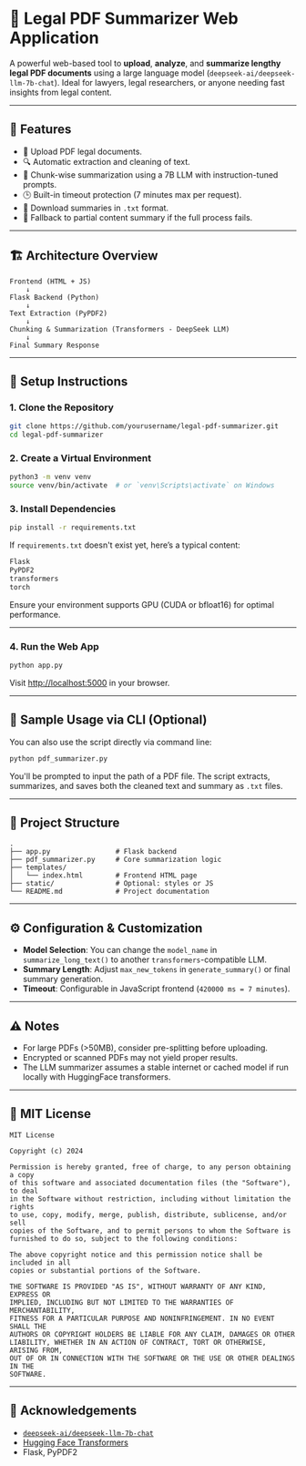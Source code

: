 # 🧠 Legal PDF Summarizer Web Application

A powerful web-based tool to **upload**, **analyze**, and **summarize lengthy legal PDF documents** using a large language model (`deepseek-ai/deepseek-llm-7b-chat`). Ideal for lawyers, legal researchers, or anyone needing fast insights from legal content.

---

## 📌 Features

* 📄 Upload PDF legal documents.
* 🔍 Automatic extraction and cleaning of text.
* 🤖 Chunk-wise summarization using a 7B LLM with instruction-tuned prompts.
* 🕒 Built-in timeout protection (7 minutes max per request).
* 💾 Download summaries in `.txt` format.
* 🧪 Fallback to partial content summary if the full process fails.

---

## 🏗️ Architecture Overview

```
Frontend (HTML + JS)
    ↓
Flask Backend (Python)
    ↓
Text Extraction (PyPDF2)
    ↓
Chunking & Summarization (Transformers - DeepSeek LLM)
    ↓
Final Summary Response
```

---

## 🚀 Setup Instructions

### 1. Clone the Repository

```bash
git clone https://github.com/yourusername/legal-pdf-summarizer.git
cd legal-pdf-summarizer
```

### 2. Create a Virtual Environment

```bash
python3 -m venv venv
source venv/bin/activate  # or `venv\Scripts\activate` on Windows
```

### 3. Install Dependencies

```bash
pip install -r requirements.txt
```

If `requirements.txt` doesn't exist yet, here’s a typical content:

```txt
Flask
PyPDF2
transformers
torch
```

Ensure your environment supports GPU (CUDA or bfloat16) for optimal performance.

---

### 4. Run the Web App

```bash
python app.py
```

Visit [http://localhost:5000](http://localhost:5000) in your browser.

---

## 🧪 Sample Usage via CLI (Optional)

You can also use the script directly via command line:

```bash
python pdf_summarizer.py
```

You'll be prompted to input the path of a PDF file. The script extracts, summarizes, and saves both the cleaned text and summary as `.txt` files.

---

## 📂 Project Structure

```
.
├── app.py                # Flask backend
├── pdf_summarizer.py     # Core summarization logic
├── templates/
│   └── index.html        # Frontend HTML page
├── static/               # Optional: styles or JS
└── README.md             # Project documentation
```

---

## ⚙️ Configuration & Customization

* **Model Selection**: You can change the `model_name` in `summarize_long_text()` to another `transformers`-compatible LLM.
* **Summary Length**: Adjust `max_new_tokens` in `generate_summary()` or final summary generation.
* **Timeout**: Configurable in JavaScript frontend (`420000 ms = 7 minutes`).

---

## ⚠️ Notes

* For large PDFs (>50MB), consider pre-splitting before uploading.
* Encrypted or scanned PDFs may not yield proper results.
* The LLM summarizer assumes a stable internet or cached model if run locally with HuggingFace transformers.

---

## 📄 MIT License

```
MIT License

Copyright (c) 2024 

Permission is hereby granted, free of charge, to any person obtaining a copy
of this software and associated documentation files (the "Software"), to deal
in the Software without restriction, including without limitation the rights
to use, copy, modify, merge, publish, distribute, sublicense, and/or sell
copies of the Software, and to permit persons to whom the Software is
furnished to do so, subject to the following conditions:

The above copyright notice and this permission notice shall be included in all
copies or substantial portions of the Software.

THE SOFTWARE IS PROVIDED "AS IS", WITHOUT WARRANTY OF ANY KIND, EXPRESS OR
IMPLIED, INCLUDING BUT NOT LIMITED TO THE WARRANTIES OF MERCHANTABILITY,
FITNESS FOR A PARTICULAR PURPOSE AND NONINFRINGEMENT. IN NO EVENT SHALL THE
AUTHORS OR COPYRIGHT HOLDERS BE LIABLE FOR ANY CLAIM, DAMAGES OR OTHER
LIABILITY, WHETHER IN AN ACTION OF CONTRACT, TORT OR OTHERWISE, ARISING FROM,
OUT OF OR IN CONNECTION WITH THE SOFTWARE OR THE USE OR OTHER DEALINGS IN THE
SOFTWARE.
```
---

## 🙏 Acknowledgements

* [`deepseek-ai/deepseek-llm-7b-chat`](https://huggingface.co/deepseek-ai/deepseek-llm-7b-chat)
* [Hugging Face Transformers](https://github.com/huggingface/transformers)
* Flask, PyPDF2
